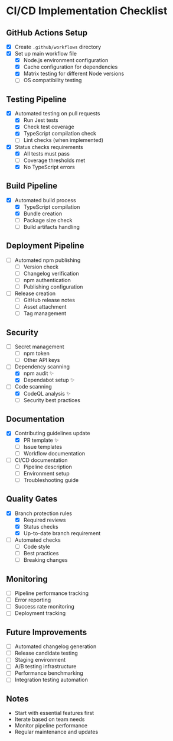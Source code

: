 # CI/CD Implementation Checklist

## GitHub Actions Setup
- [x] Create `.github/workflows` directory
- [x] Set up main workflow file
  - [x] Node.js environment configuration
  - [x] Cache configuration for dependencies
  - [x] Matrix testing for different Node versions
  - [ ] OS compatibility testing

## Testing Pipeline
- [x] Automated testing on pull requests
  - [x] Run Jest tests
  - [x] Check test coverage
  - [x] TypeScript compilation check
  - [ ] Lint checks (when implemented)
- [x] Status checks requirements
  - [x] All tests must pass
  - [ ] Coverage thresholds met
  - [x] No TypeScript errors

## Build Pipeline
- [x] Automated build process
  - [x] TypeScript compilation
  - [x] Bundle creation
  - [ ] Package size check
  - [ ] Build artifacts handling

## Deployment Pipeline
- [ ] Automated npm publishing
  - [ ] Version check
  - [ ] Changelog verification
  - [ ] npm authentication
  - [ ] Publishing configuration
- [ ] Release creation
  - [ ] GitHub release notes
  - [ ] Asset attachment
  - [ ] Tag management

## Security
- [ ] Secret management
  - [ ] npm token
  - [ ] Other API keys
- [ ] Dependency scanning
  - [x] npm audit ✨
  - [x] Dependabot setup ✨
- [ ] Code scanning
  - [x] CodeQL analysis ✨
  - [ ] Security best practices

## Documentation
- [x] Contributing guidelines update
  - [x] PR template ✨
  - [ ] Issue templates
  - [ ] Workflow documentation
- [ ] CI/CD documentation
  - [ ] Pipeline description
  - [ ] Environment setup
  - [ ] Troubleshooting guide

## Quality Gates
- [x] Branch protection rules
  - [x] Required reviews
  - [x] Status checks
  - [x] Up-to-date branch requirement
- [ ] Automated checks
  - [ ] Code style
  - [ ] Best practices
  - [ ] Breaking changes

## Monitoring
- [ ] Pipeline performance tracking
- [ ] Error reporting
- [ ] Success rate monitoring
- [ ] Deployment tracking

## Future Improvements
- [ ] Automated changelog generation
- [ ] Release candidate testing
- [ ] Staging environment
- [ ] A/B testing infrastructure
- [ ] Performance benchmarking
- [ ] Integration testing automation

## Notes
- Start with essential features first
- Iterate based on team needs
- Monitor pipeline performance
- Regular maintenance and updates 